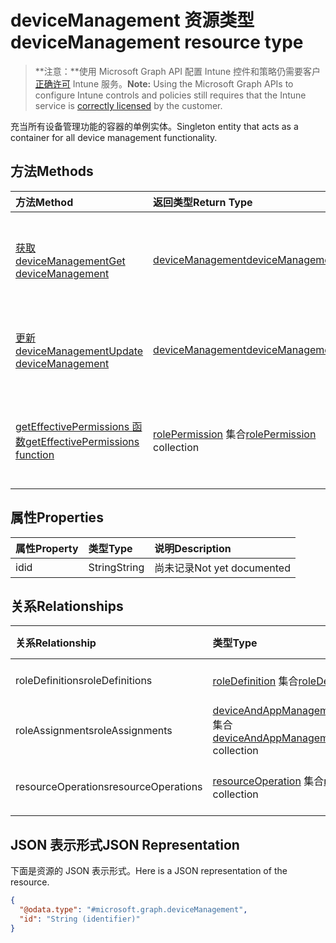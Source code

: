 # <a name="devicemanagement-resource-type"></a><span data-ttu-id="69df6-101">deviceManagement 资源类型</span><span class="sxs-lookup"><span data-stu-id="69df6-101">deviceManagement resource type</span></span>

> <span data-ttu-id="69df6-102">**注意：**使用 Microsoft Graph API 配置 Intune 控件和策略仍需要客户[正确许可](https://go.microsoft.com/fwlink/?linkid=839381) Intune 服务。</span><span class="sxs-lookup"><span data-stu-id="69df6-102">**Note:** Using the Microsoft Graph APIs to configure Intune controls and policies still requires that the Intune service is [correctly licensed](https://go.microsoft.com/fwlink/?linkid=839381) by the customer.</span></span>

<span data-ttu-id="69df6-103">充当所有设备管理功能的容器的单例实体。</span><span class="sxs-lookup"><span data-stu-id="69df6-103">Singleton entity that acts as a container for all device management functionality.</span></span>
## <a name="methods"></a><span data-ttu-id="69df6-104">方法</span><span class="sxs-lookup"><span data-stu-id="69df6-104">Methods</span></span>
|<span data-ttu-id="69df6-105">方法</span><span class="sxs-lookup"><span data-stu-id="69df6-105">Method</span></span>|<span data-ttu-id="69df6-106">返回类型</span><span class="sxs-lookup"><span data-stu-id="69df6-106">Return Type</span></span>|<span data-ttu-id="69df6-107">说明</span><span class="sxs-lookup"><span data-stu-id="69df6-107">Description</span></span>|
|:---|:---|:---|
|[<span data-ttu-id="69df6-108">获取 deviceManagement</span><span class="sxs-lookup"><span data-stu-id="69df6-108">Get deviceManagement</span></span>](../api/intune_rbac_devicemanagement_get.md)|[<span data-ttu-id="69df6-109">deviceManagement</span><span class="sxs-lookup"><span data-stu-id="69df6-109">deviceManagement</span></span>](../resources/intune_rbac_devicemanagement.md)|<span data-ttu-id="69df6-110">读取 [deviceManagement](../resources/intune_rbac_devicemanagement.md) 对象的属性和关系。</span><span class="sxs-lookup"><span data-stu-id="69df6-110">Read properties and relationships of [plannerTaskDetails](../resources/intune_rbac_devicemanagement.md) object.</span></span>|
|[<span data-ttu-id="69df6-111">更新 deviceManagement</span><span class="sxs-lookup"><span data-stu-id="69df6-111">Update deviceManagement</span></span>](../api/intune_rbac_devicemanagement_update.md)|[<span data-ttu-id="69df6-112">deviceManagement</span><span class="sxs-lookup"><span data-stu-id="69df6-112">deviceManagement</span></span>](../resources/intune_rbac_devicemanagement.md)|<span data-ttu-id="69df6-113">更新 [deviceManagement](../resources/intune_rbac_devicemanagement.md) 对象的属性。</span><span class="sxs-lookup"><span data-stu-id="69df6-113">Update the properties of a [calendar](../resources/intune_rbac_devicemanagement.md) object.</span></span>|
|[<span data-ttu-id="69df6-114">getEffectivePermissions 函数</span><span class="sxs-lookup"><span data-stu-id="69df6-114">getEffectivePermissions function</span></span>](../api/intune_rbac_devicemanagement_geteffectivepermissions.md)|<span data-ttu-id="69df6-115">[rolePermission](../resources/intune_rbac_rolepermission.md) 集合</span><span class="sxs-lookup"><span data-stu-id="69df6-115">[rolePermission](../resources/intune_rbac_rolepermission.md) collection</span></span>|<span data-ttu-id="69df6-116">检索当前验证的用户的有效权限</span><span class="sxs-lookup"><span data-stu-id="69df6-116">Retrieves the effective permissions of the currently authenticated user</span></span>|

## <a name="properties"></a><span data-ttu-id="69df6-117">属性</span><span class="sxs-lookup"><span data-stu-id="69df6-117">Properties</span></span>
|<span data-ttu-id="69df6-118">属性</span><span class="sxs-lookup"><span data-stu-id="69df6-118">Property</span></span>|<span data-ttu-id="69df6-119">类型</span><span class="sxs-lookup"><span data-stu-id="69df6-119">Type</span></span>|<span data-ttu-id="69df6-120">说明</span><span class="sxs-lookup"><span data-stu-id="69df6-120">Description</span></span>|
|:---|:---|:---|
|<span data-ttu-id="69df6-121">id</span><span class="sxs-lookup"><span data-stu-id="69df6-121">id</span></span>|<span data-ttu-id="69df6-122">String</span><span class="sxs-lookup"><span data-stu-id="69df6-122">String</span></span>|<span data-ttu-id="69df6-123">尚未记录</span><span class="sxs-lookup"><span data-stu-id="69df6-123">Not yet documented</span></span>|

## <a name="relationships"></a><span data-ttu-id="69df6-124">关系</span><span class="sxs-lookup"><span data-stu-id="69df6-124">Relationships</span></span>
|<span data-ttu-id="69df6-125">关系</span><span class="sxs-lookup"><span data-stu-id="69df6-125">Relationship</span></span>|<span data-ttu-id="69df6-126">类型</span><span class="sxs-lookup"><span data-stu-id="69df6-126">Type</span></span>|<span data-ttu-id="69df6-127">说明</span><span class="sxs-lookup"><span data-stu-id="69df6-127">Description</span></span>|
|:---|:---|:---|
|<span data-ttu-id="69df6-128">roleDefinitions</span><span class="sxs-lookup"><span data-stu-id="69df6-128">roleDefinitions</span></span>|<span data-ttu-id="69df6-129">[roleDefinition](../resources/intune_rbac_roledefinition.md) 集合</span><span class="sxs-lookup"><span data-stu-id="69df6-129">[roleDefinition](../resources/intune_rbac_roledefinition.md) collection</span></span>|<span data-ttu-id="69df6-130">角色定义。</span><span class="sxs-lookup"><span data-stu-id="69df6-130">The Role Definitions.</span></span>|
|<span data-ttu-id="69df6-131">roleAssignments</span><span class="sxs-lookup"><span data-stu-id="69df6-131">roleAssignments</span></span>|<span data-ttu-id="69df6-132">[deviceAndAppManagementRoleAssignment](../resources/intune_rbac_deviceandappmanagementroleassignment.md) 集合</span><span class="sxs-lookup"><span data-stu-id="69df6-132">[deviceAndAppManagementRoleAssignment](../resources/intune_rbac_deviceandappmanagementroleassignment.md) collection</span></span>|<span data-ttu-id="69df6-133">角色分配。</span><span class="sxs-lookup"><span data-stu-id="69df6-133">The Role Assignments.</span></span>|
|<span data-ttu-id="69df6-134">resourceOperations</span><span class="sxs-lookup"><span data-stu-id="69df6-134">resourceOperations</span></span>|<span data-ttu-id="69df6-135">[resourceOperation](../resources/intune_rbac_resourceoperation.md) 集合</span><span class="sxs-lookup"><span data-stu-id="69df6-135">[resourceOperation](../resources/intune_rbac_resourceoperation.md) collection</span></span>|<span data-ttu-id="69df6-136">资源操作。</span><span class="sxs-lookup"><span data-stu-id="69df6-136">The Resource Operations.</span></span>|

## <a name="json-representation"></a><span data-ttu-id="69df6-137">JSON 表示形式</span><span class="sxs-lookup"><span data-stu-id="69df6-137">JSON Representation</span></span>
<span data-ttu-id="69df6-138">下面是资源的 JSON 表示形式。</span><span class="sxs-lookup"><span data-stu-id="69df6-138">Here is a JSON representation of the resource.</span></span>
<!-- {
  "blockType": "resource",
  "keyProperty": "id",
  "@odata.type": "microsoft.graph.deviceManagement"
}
-->
``` json
{
  "@odata.type": "#microsoft.graph.deviceManagement",
  "id": "String (identifier)"
}
```



